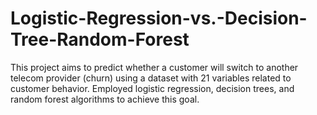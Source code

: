 # Logistic-Regression-vs.-Decision-Tree-Random-Forest
This project aims to predict whether a customer will switch to another telecom provider (churn) using a dataset with 21 variables related to customer behavior. Employed logistic regression, decision trees, and random forest algorithms to achieve this goal. 
